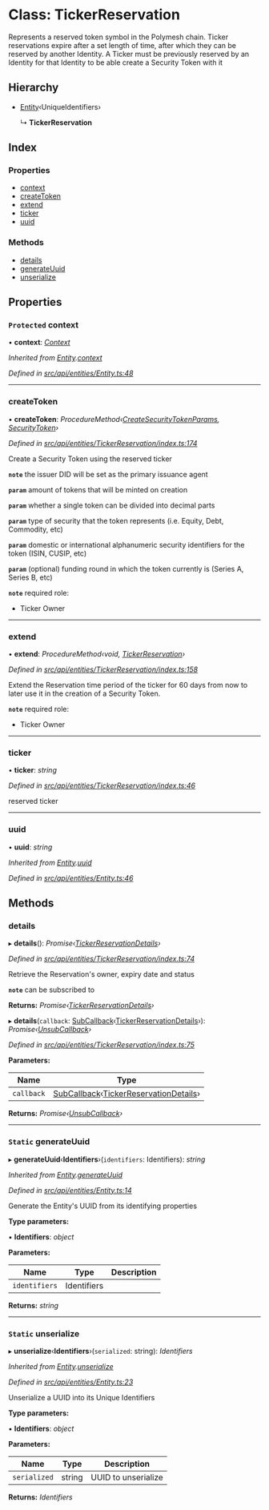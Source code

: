# Class: TickerReservation

Represents a reserved token symbol in the Polymesh chain. Ticker reservations expire
  after a set length of time, after which they can be reserved by another Identity.
  A Ticker must be previously reserved by an Identity for that Identity to be able create a Security Token with it

## Hierarchy

* [Entity](entity.md)‹UniqueIdentifiers›

  ↳ **TickerReservation**

## Index

### Properties

* [context](tickerreservation.md#protected-context)
* [createToken](tickerreservation.md#createtoken)
* [extend](tickerreservation.md#extend)
* [ticker](tickerreservation.md#ticker)
* [uuid](tickerreservation.md#uuid)

### Methods

* [details](tickerreservation.md#details)
* [generateUuid](tickerreservation.md#static-generateuuid)
* [unserialize](tickerreservation.md#static-unserialize)

## Properties

### `Protected` context

• **context**: *[Context](context.md)*

*Inherited from [Entity](entity.md).[context](entity.md#protected-context)*

*Defined in [src/api/entities/Entity.ts:48](https://github.com/PolymathNetwork/polymesh-sdk/blob/c77f6a3e/src/api/entities/Entity.ts#L48)*

___

###  createToken

• **createToken**: *ProcedureMethod‹[CreateSecurityTokenParams](../interfaces/createsecuritytokenparams.md), [SecurityToken](securitytoken.md)›*

*Defined in [src/api/entities/TickerReservation/index.ts:174](https://github.com/PolymathNetwork/polymesh-sdk/blob/c77f6a3e/src/api/entities/TickerReservation/index.ts#L174)*

Create a Security Token using the reserved ticker

**`note`** the issuer DID will be set as the primary issuance agent

**`param`** amount of tokens that will be minted on creation

**`param`** whether a single token can be divided into decimal parts

**`param`** type of security that the token represents (i.e. Equity, Debt, Commodity, etc)

**`param`** domestic or international alphanumeric security identifiers for the token (ISIN, CUSIP, etc)

**`param`** (optional) funding round in which the token currently is (Series A, Series B, etc)

**`note`** required role:
  - Ticker Owner

___

###  extend

• **extend**: *ProcedureMethod‹void, [TickerReservation](tickerreservation.md)›*

*Defined in [src/api/entities/TickerReservation/index.ts:158](https://github.com/PolymathNetwork/polymesh-sdk/blob/c77f6a3e/src/api/entities/TickerReservation/index.ts#L158)*

Extend the Reservation time period of the ticker for 60 days from now
to later use it in the creation of a Security Token.

**`note`** required role:
  - Ticker Owner

___

###  ticker

• **ticker**: *string*

*Defined in [src/api/entities/TickerReservation/index.ts:46](https://github.com/PolymathNetwork/polymesh-sdk/blob/c77f6a3e/src/api/entities/TickerReservation/index.ts#L46)*

reserved ticker

___

###  uuid

• **uuid**: *string*

*Inherited from [Entity](entity.md).[uuid](entity.md#uuid)*

*Defined in [src/api/entities/Entity.ts:46](https://github.com/PolymathNetwork/polymesh-sdk/blob/c77f6a3e/src/api/entities/Entity.ts#L46)*

## Methods

###  details

▸ **details**(): *Promise‹[TickerReservationDetails](../interfaces/tickerreservationdetails.md)›*

*Defined in [src/api/entities/TickerReservation/index.ts:74](https://github.com/PolymathNetwork/polymesh-sdk/blob/c77f6a3e/src/api/entities/TickerReservation/index.ts#L74)*

Retrieve the Reservation's owner, expiry date and status

**`note`** can be subscribed to

**Returns:** *Promise‹[TickerReservationDetails](../interfaces/tickerreservationdetails.md)›*

▸ **details**(`callback`: [SubCallback](../globals.md#subcallback)‹[TickerReservationDetails](../interfaces/tickerreservationdetails.md)›): *Promise‹[UnsubCallback](../globals.md#unsubcallback)›*

*Defined in [src/api/entities/TickerReservation/index.ts:75](https://github.com/PolymathNetwork/polymesh-sdk/blob/c77f6a3e/src/api/entities/TickerReservation/index.ts#L75)*

**Parameters:**

Name | Type |
------ | ------ |
`callback` | [SubCallback](../globals.md#subcallback)‹[TickerReservationDetails](../interfaces/tickerreservationdetails.md)› |

**Returns:** *Promise‹[UnsubCallback](../globals.md#unsubcallback)›*

___

### `Static` generateUuid

▸ **generateUuid**‹**Identifiers**›(`identifiers`: Identifiers): *string*

*Inherited from [Entity](entity.md).[generateUuid](entity.md#static-generateuuid)*

*Defined in [src/api/entities/Entity.ts:14](https://github.com/PolymathNetwork/polymesh-sdk/blob/c77f6a3e/src/api/entities/Entity.ts#L14)*

Generate the Entity's UUID from its identifying properties

**Type parameters:**

▪ **Identifiers**: *object*

**Parameters:**

Name | Type | Description |
------ | ------ | ------ |
`identifiers` | Identifiers |   |

**Returns:** *string*

___

### `Static` unserialize

▸ **unserialize**‹**Identifiers**›(`serialized`: string): *Identifiers*

*Inherited from [Entity](entity.md).[unserialize](entity.md#static-unserialize)*

*Defined in [src/api/entities/Entity.ts:23](https://github.com/PolymathNetwork/polymesh-sdk/blob/c77f6a3e/src/api/entities/Entity.ts#L23)*

Unserialize a UUID into its Unique Identifiers

**Type parameters:**

▪ **Identifiers**: *object*

**Parameters:**

Name | Type | Description |
------ | ------ | ------ |
`serialized` | string | UUID to unserialize  |

**Returns:** *Identifiers*

